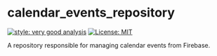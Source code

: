 # calendar_events_repository

[![style: very good analysis][very_good_analysis_badge]][very_good_analysis_link]
[![License: MIT][license_badge]][license_link]

A repository responsible for managing calendar events from Firebase.

[license_badge]: https://img.shields.io/badge/license-MIT-blue.svg
[license_link]: https://opensource.org/licenses/MIT
[very_good_analysis_badge]: https://img.shields.io/badge/style-very_good_analysis-B22C89.svg
[very_good_analysis_link]: https://pub.dev/packages/very_good_analysis
